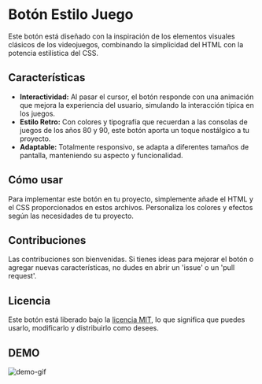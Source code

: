 # Botón Estilo Juego

Este botón está diseñado con la inspiración de los elementos visuales clásicos de los videojuegos, combinando la simplicidad del HTML con la potencia estilística del CSS.

## Características

- **Interactividad:** Al pasar el cursor, el botón responde con una animación que mejora la experiencia del usuario, simulando la interacción típica en los juegos.
- **Estilo Retro:** Con colores y tipografía que recuerdan a las consolas de juegos de los años 80 y 90, este botón aporta un toque nostálgico a tu proyecto.
- **Adaptable:** Totalmente responsivo, se adapta a diferentes tamaños de pantalla, manteniendo su aspecto y funcionalidad.

## Cómo usar

Para implementar este botón en tu proyecto, simplemente añade el HTML y el CSS proporcionados en estos archivos. Personaliza los colores y efectos según las necesidades de tu proyecto.

## Contribuciones

Las contribuciones son bienvenidas. Si tienes ideas para mejorar el botón o agregar nuevas características, no dudes en abrir un 'issue' o un 'pull request'.

## Licencia

Este botón está liberado bajo la [licencia MIT](https://eligelicencia.github.io/eligeUnaLicencia/licenses/mit/), lo que significa que puedes usarlo, modificarlo y distribuirlo como desees.

## DEMO

![demo-gif](https://firebasestorage.googleapis.com/v0/b/storage-images-5578f.appspot.com/o/GLOBAL%2Fgame%20button%2Frecording.gif?alt=media&token=6e186a7a-36d2-4dfe-975e-340d8dc55071)